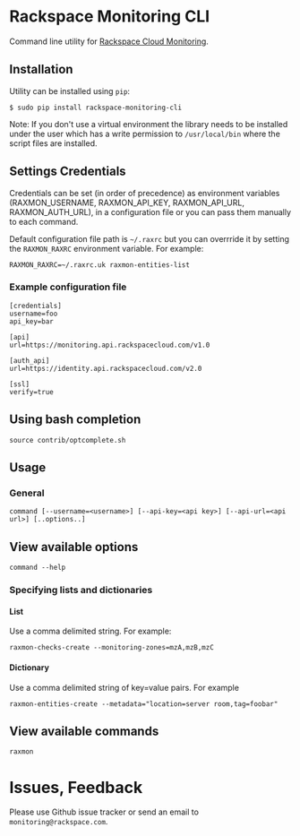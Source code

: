 # Rackspace Monitoring CLI

Command line utility for [Rackspace Cloud Monitoring](https://monitoring.api.rackspacecloud.com/).

## Installation

Utility can be installed using `pip`:

```
$ sudo pip install rackspace-monitoring-cli
```

Note: If you don't use a virtual environment the library needs to be installed
under the user which has a write permission to `/usr/local/bin` where the script
files are installed.

## Settings Credentials

Credentials can be set (in order of precedence) as environment variables (RAXMON_USERNAME,
RAXMON_API_KEY, RAXMON_API_URL, RAXMON_AUTH_URL), in a configuration file or you can pass 
them manually to each command.

Default configuration file path is `~/.raxrc` but you can overrride it by
setting the `RAXMON_RAXRC` environment variable. For example:

`RAXMON_RAXRC=~/.raxrc.uk raxmon-entities-list`

### Example configuration file

```
[credentials]
username=foo
api_key=bar

[api]
url=https://monitoring.api.rackspacecloud.com/v1.0

[auth_api]
url=https://identity.api.rackspacecloud.com/v2.0

[ssl]
verify=true
```

## Using bash completion

`source contrib/optcomplete.sh`

## Usage

### General

`command [--username=<username>] [--api-key=<api key>] [--api-url=<api url>] [..options..]`

## View available options

`command --help`

### Specifying lists and dictionaries

#### List

Use a comma delimited string. For example:

`raxmon-checks-create --monitoring-zones=mzA,mzB,mzC`

#### Dictionary

Use a comma delimited string of key=value pairs. For example

`raxmon-entities-create --metadata="location=server room,tag=foobar"`

## View available commands

`raxmon`

# Issues, Feedback

Please use Github issue tracker or send an email to `monitoring@rackspace.com`.
